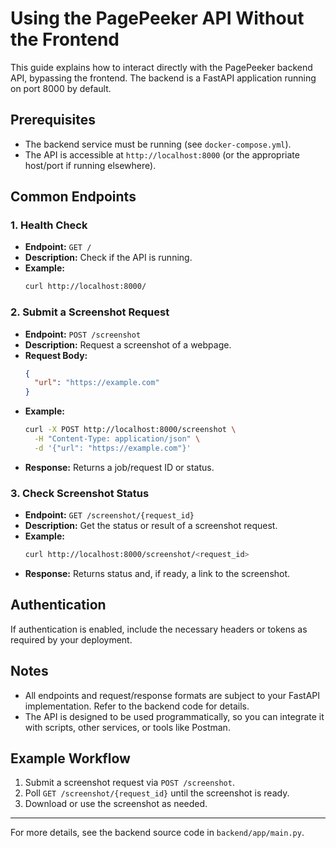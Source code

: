 # Using the PagePeeker API Without the Frontend

This guide explains how to interact directly with the PagePeeker backend API, bypassing the frontend. The backend is a FastAPI application running on port 8000 by default.

## Prerequisites
- The backend service must be running (see `docker-compose.yml`).
- The API is accessible at `http://localhost:8000` (or the appropriate host/port if running elsewhere).

## Common Endpoints

### 1. Health Check
- **Endpoint:** `GET /`
- **Description:** Check if the API is running.
- **Example:**
  ```bash
  curl http://localhost:8000/
  ```

### 2. Submit a Screenshot Request
- **Endpoint:** `POST /screenshot`
- **Description:** Request a screenshot of a webpage.
- **Request Body:**
  ```json
  {
    "url": "https://example.com"
  }
  ```
- **Example:**
  ```bash
  curl -X POST http://localhost:8000/screenshot \
    -H "Content-Type: application/json" \
    -d '{"url": "https://example.com"}'
  ```
- **Response:**
  Returns a job/request ID or status.

### 3. Check Screenshot Status
- **Endpoint:** `GET /screenshot/{request_id}`
- **Description:** Get the status or result of a screenshot request.
- **Example:**
  ```bash
  curl http://localhost:8000/screenshot/<request_id>
  ```
- **Response:**
  Returns status and, if ready, a link to the screenshot.

## Authentication
If authentication is enabled, include the necessary headers or tokens as required by your deployment.

## Notes
- All endpoints and request/response formats are subject to your FastAPI implementation. Refer to the backend code for details.
- The API is designed to be used programmatically, so you can integrate it with scripts, other services, or tools like Postman.

## Example Workflow
1. Submit a screenshot request via `POST /screenshot`.
2. Poll `GET /screenshot/{request_id}` until the screenshot is ready.
3. Download or use the screenshot as needed.

---
For more details, see the backend source code in `backend/app/main.py`.
